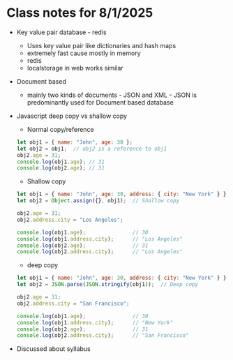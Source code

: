 # Class notes for 8/1/2025

- Key value pair database - redis
    - Uses key value pair like dictionaries and hash maps
    - extremely fast cause mostly in memory
    - redis
    - localstorage in web works similar

- Document based
    - mainly two kinds of documents - JSON and XML - JSON is predominantly used for Document based database
- Javascript deep copy vs shallow copy
    - Normal copy/reference 
    ```js
    let obj1 = { name: "John", age: 30 };
    let obj2 = obj1;  // obj2 is a reference to obj1
    obj2.age = 31;
    console.log(obj1.age); // 31
    console.log(obj2.age); // 31
    ```
    - Shallow copy 
    ```js
    let obj1 = { name: "John", age: 30, address: { city: "New York" } };
    let obj2 = Object.assign({}, obj1);  // Shallow copy

    obj2.age = 31;
    obj2.address.city = "Los Angeles";

    console.log(obj1.age);               // 30
    console.log(obj1.address.city);      // "Los Angeles"
    console.log(obj2.age);               // 31
    console.log(obj2.address.city);      // "Los Angeles"
    ```
    - deep copy
    ```js
    let obj1 = { name: "John", age: 30, address: { city: "New York" } };
    let obj2 = JSON.parse(JSON.stringify(obj1));  // Deep copy

    obj2.age = 31;
    obj2.address.city = "San Francisco";

    console.log(obj1.age);               // 30
    console.log(obj1.address.city);      // "New York"
    console.log(obj2.age);               // 31
    console.log(obj2.address.city);      // "San Francisco"
    ```
- Discussed about syllabus